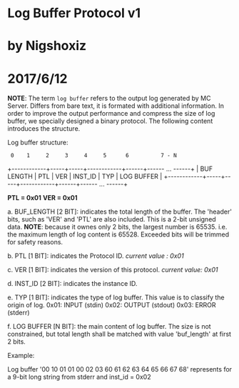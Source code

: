 # Log Buffer Protocol v1
# by Nigshoxiz
# 2017/6/12
 
**NOTE**: The term `log buffer` refers to the output log generated by MC Server. Differs from bare text, it is formated with additional information.
In order to improve the output performance and compress the size of log buffer, we specially designed a binary protocol.
The following content introduces the structure.

Log buffer structure:

     0    1     2     3     4     5      6          7 - N
+------------+-----+-----+------------+------+------  ...  ------+
| BUF LENGTH | PTL | VER |  INST_ID   | TYP  |     LOG BUFFER    |
+------------+-----+-----+------------+------+------  ...  ------+

**PTL = 0x01**
**VER = 0x01**

a. BUF_LENGTH [2 BIT]: indicates the total length of the buffer. The 'header' bits, such as 'VER' and 'PTL' are also included.
This is a 2-bit unsigned data.
**NOTE**: because it ownes only 2 bits, the largest number is 65535. i.e. the maximum length of log content is 65528. Exceeded bits will be trimmed for safety reasons.

b. PTL [1 BIT]: indicates the Protocol ID. _current value : 0x01_

c. VER [1 BIT]: indicates the version of this protocol. _current value: 0x01_

d. INST_ID [2 BIT]: indicates the instance ID.

e. TYP [1 BIT]: indicates the type of log buffer. This value is to classify the origin of log.
   0x01: INPUT (stdin)
   0x02: OUTPUT (stdout)
   0x03: ERROR (stderr)

f. LOG BUFFER [N BIT]: the main content of log buffer. The size is not constrained, but total length shall be matched with value 'buf_length' at first 2 bits.

Example:

Log buffer '00 10 01 01 00 02 03 60 61 62 63 64 65 66 67 68' represents for a 9-bit long string from stderr and inst_id = 0x02
